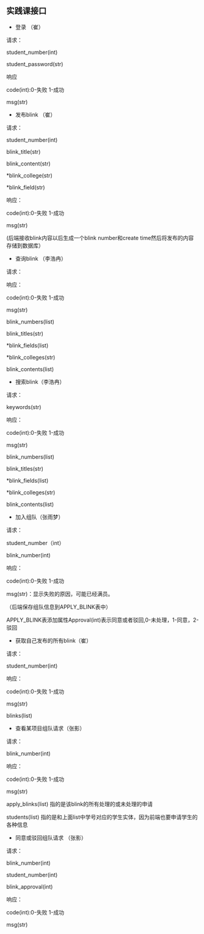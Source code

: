 ## 实践课接口

- 登录 （崔）

请求：

student_number(int)

student_password(str)

响应

code(int):0-失败 1-成功

msg(str)

- 发布blink （崔）

请求：

student_number(int)

blink_title(str)

blink_content(str)

*blink_college(str)

*blink_field(str)

响应：

code(int):0-失败 1-成功

msg(str)

(后端接收blink内容以后生成一个blink number和create time然后将发布的内容存储到数据库）

- 查询blink （李浩冉）

请求：

响应：

code(int):0-失败 1-成功

msg(str)

blink_numbers(list)

blink_titles(str)

*blink_fields(list)

*blink_colleges(str)

blink_contents(list)

- 搜索blink（李浩冉）

请求：

keywords(str)

响应：

code(int):0-失败 1-成功

msg(str)

blink_numbers(list)

blink_titles(str)

*blink_fields(list)

*blink_colleges(str)

blink_contents(list)

- 加入组队（张雨梦）

请求：

student_number（int）

blink_number(int)

响应：

code(int):0-失败 1-成功

msg(str)：显示失败的原因，可能已经满员。

（后端保存组队信息到APPLY_BLINK表中）

APPLY_BLINK表添加属性Approval(int)表示同意或者驳回,0-未处理，1-同意，2-驳回

- 获取自己发布的所有blink（崔）

请求：

student_number(int)

响应：

code(int):0-失败 1-成功

msg(str)

blinks(list)

- 查看某项目组队请求（张影）

请求：

blink_number(int)

响应：

code(int):0-失败 1-成功

msg(str)

apply_blinks(list) 指的是该blink的所有处理的或未处理的申请

students(list) 指的是和上面list中学号对应的学生实体，因为前端也要申请学生的各种信息

- 同意或驳回组队请求 （张影）

请求：

blink_number(int)

student_number(int)

blink_approval(int)

响应：

code(int):0-失败 1-成功

msg(str)










